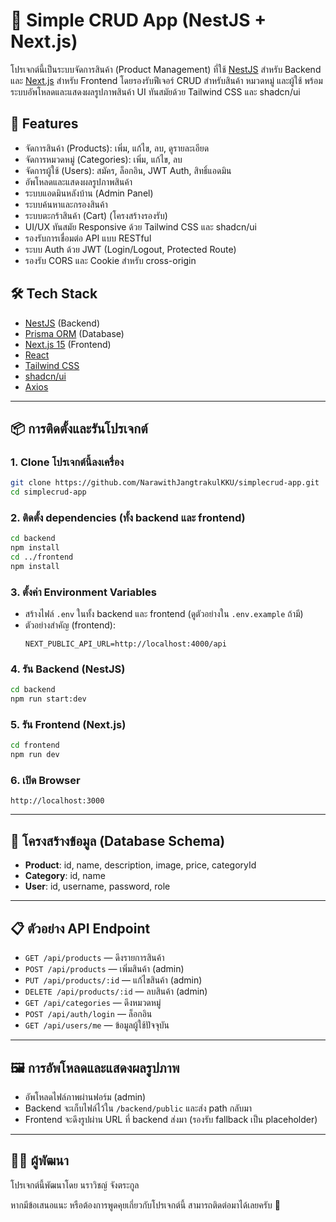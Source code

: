 # 🛒 Simple CRUD App (NestJS + Next.js)

โปรเจกต์นี้เป็นระบบจัดการสินค้า (Product Management) ที่ใช้ [NestJS](https://nestjs.com/) สำหรับ Backend และ [Next.js](https://nextjs.org/) สำหรับ Frontend โดยรองรับฟีเจอร์ CRUD สำหรับสินค้า หมวดหมู่ และผู้ใช้ พร้อมระบบอัพโหลดและแสดงผลรูปภาพสินค้า UI ทันสมัยด้วย Tailwind CSS และ shadcn/ui

## 🚀 Features

- จัดการสินค้า (Products): เพิ่ม, แก้ไข, ลบ, ดูรายละเอียด
- จัดการหมวดหมู่ (Categories): เพิ่ม, แก้ไข, ลบ
- จัดการผู้ใช้ (Users): สมัคร, ล็อกอิน, JWT Auth, สิทธิ์แอดมิน
- อัพโหลดและแสดงผลรูปภาพสินค้า
- ระบบแอดมินหลังบ้าน (Admin Panel)
- ระบบค้นหาและกรองสินค้า
- ระบบตะกร้าสินค้า (Cart) (โครงสร้างรองรับ)
- UI/UX ทันสมัย Responsive ด้วย Tailwind CSS และ shadcn/ui
- รองรับการเชื่อมต่อ API แบบ RESTful
- ระบบ Auth ด้วย JWT (Login/Logout, Protected Route)
- รองรับ CORS และ Cookie สำหรับ cross-origin

## 🛠️ Tech Stack

- [NestJS](https://nestjs.com/) (Backend)
- [Prisma ORM](https://www.prisma.io/) (Database)
- [Next.js 15](https://nextjs.org/) (Frontend)
- [React](https://reactjs.org/)
- [Tailwind CSS](https://tailwindcss.com/)
- [shadcn/ui](https://ui.shadcn.com/)
- [Axios](https://axios-http.com/)

---

## 📦 การติดตั้งและรันโปรเจกต์

### 1. Clone โปรเจกต์นี้ลงเครื่อง

```bash
git clone https://github.com/NarawithJangtrakulKKU/simplecrud-app.git
cd simplecrud-app
```

### 2. ติดตั้ง dependencies (ทั้ง backend และ frontend)

```bash
cd backend
npm install
cd ../frontend
npm install
```

### 3. ตั้งค่า Environment Variables
- สร้างไฟล์ `.env` ในทั้ง backend และ frontend (ดูตัวอย่างใน `.env.example` ถ้ามี)
- ตัวอย่างสำคัญ (frontend):
  ```env
  NEXT_PUBLIC_API_URL=http://localhost:4000/api
  ```

### 4. รัน Backend (NestJS)

```bash
cd backend
npm run start:dev
```

### 5. รัน Frontend (Next.js)

```bash
cd frontend
npm run dev
```

### 6. เปิด Browser

```
http://localhost:3000
```

---

## 📝 โครงสร้างข้อมูล (Database Schema)

- **Product**: id, name, description, image, price, categoryId
- **Category**: id, name
- **User**: id, username, password, role

---

## 📋 ตัวอย่าง API Endpoint

- `GET /api/products` — ดึงรายการสินค้า
- `POST /api/products` — เพิ่มสินค้า (admin)
- `PUT /api/products/:id` — แก้ไขสินค้า (admin)
- `DELETE /api/products/:id` — ลบสินค้า (admin)
- `GET /api/categories` — ดึงหมวดหมู่
- `POST /api/auth/login` — ล็อกอิน
- `GET /api/users/me` — ข้อมูลผู้ใช้ปัจจุบัน

---

## 🖼️ การอัพโหลดและแสดงผลรูปภาพ
- อัพโหลดไฟล์ภาพผ่านฟอร์ม (admin)
- Backend จะเก็บไฟล์ไว้ใน `/backend/public` และส่ง path กลับมา
- Frontend จะดึงรูปผ่าน URL ที่ backend ส่งมา (รองรับ fallback เป็น placeholder)

---

## 👨‍💻 ผู้พัฒนา

โปรเจกต์นี้พัฒนาโดย นราวิชญ์ จังตระกูล

หากมีข้อเสนอแนะ หรือต้องการพูดคุยเกี่ยวกับโปรเจกต์นี้ สามารถติดต่อมาได้เลยครับ 🙌
